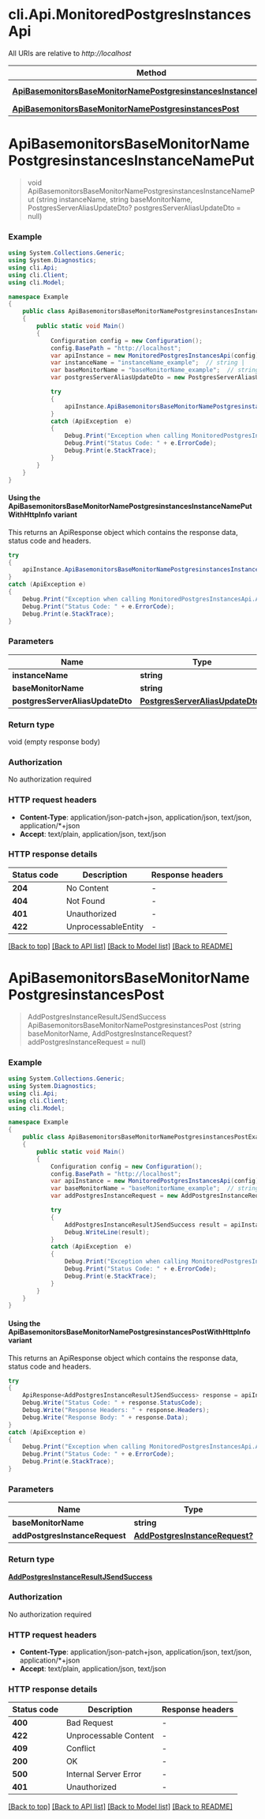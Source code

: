 # cli.Api.MonitoredPostgresInstancesApi

All URIs are relative to *http://localhost*

| Method | HTTP request | Description |
|--------|--------------|-------------|
| [**ApiBasemonitorsBaseMonitorNamePostgresinstancesInstanceNamePut**](MonitoredPostgresInstancesApi.md#apibasemonitorsbasemonitornamepostgresinstancesinstancenameput) | **PUT** /api/basemonitors/{baseMonitorName}/postgresinstances/{instanceName} |  |
| [**ApiBasemonitorsBaseMonitorNamePostgresinstancesPost**](MonitoredPostgresInstancesApi.md#apibasemonitorsbasemonitornamepostgresinstancespost) | **POST** /api/basemonitors/{baseMonitorName}/postgresinstances |  |

<a id="apibasemonitorsbasemonitornamepostgresinstancesinstancenameput"></a>
# **ApiBasemonitorsBaseMonitorNamePostgresinstancesInstanceNamePut**
> void ApiBasemonitorsBaseMonitorNamePostgresinstancesInstanceNamePut (string instanceName, string baseMonitorName, PostgresServerAliasUpdateDto? postgresServerAliasUpdateDto = null)



### Example
```csharp
using System.Collections.Generic;
using System.Diagnostics;
using cli.Api;
using cli.Client;
using cli.Model;

namespace Example
{
    public class ApiBasemonitorsBaseMonitorNamePostgresinstancesInstanceNamePutExample
    {
        public static void Main()
        {
            Configuration config = new Configuration();
            config.BasePath = "http://localhost";
            var apiInstance = new MonitoredPostgresInstancesApi(config);
            var instanceName = "instanceName_example";  // string | 
            var baseMonitorName = "baseMonitorName_example";  // string | 
            var postgresServerAliasUpdateDto = new PostgresServerAliasUpdateDto?(); // PostgresServerAliasUpdateDto? |  (optional) 

            try
            {
                apiInstance.ApiBasemonitorsBaseMonitorNamePostgresinstancesInstanceNamePut(instanceName, baseMonitorName, postgresServerAliasUpdateDto);
            }
            catch (ApiException  e)
            {
                Debug.Print("Exception when calling MonitoredPostgresInstancesApi.ApiBasemonitorsBaseMonitorNamePostgresinstancesInstanceNamePut: " + e.Message);
                Debug.Print("Status Code: " + e.ErrorCode);
                Debug.Print(e.StackTrace);
            }
        }
    }
}
```

#### Using the ApiBasemonitorsBaseMonitorNamePostgresinstancesInstanceNamePutWithHttpInfo variant
This returns an ApiResponse object which contains the response data, status code and headers.

```csharp
try
{
    apiInstance.ApiBasemonitorsBaseMonitorNamePostgresinstancesInstanceNamePutWithHttpInfo(instanceName, baseMonitorName, postgresServerAliasUpdateDto);
}
catch (ApiException e)
{
    Debug.Print("Exception when calling MonitoredPostgresInstancesApi.ApiBasemonitorsBaseMonitorNamePostgresinstancesInstanceNamePutWithHttpInfo: " + e.Message);
    Debug.Print("Status Code: " + e.ErrorCode);
    Debug.Print(e.StackTrace);
}
```

### Parameters

| Name | Type | Description | Notes |
|------|------|-------------|-------|
| **instanceName** | **string** |  |  |
| **baseMonitorName** | **string** |  |  |
| **postgresServerAliasUpdateDto** | [**PostgresServerAliasUpdateDto?**](PostgresServerAliasUpdateDto?.md) |  | [optional]  |

### Return type

void (empty response body)

### Authorization

No authorization required

### HTTP request headers

 - **Content-Type**: application/json-patch+json, application/json, text/json, application/*+json
 - **Accept**: text/plain, application/json, text/json


### HTTP response details
| Status code | Description | Response headers |
|-------------|-------------|------------------|
| **204** | No Content |  -  |
| **404** | Not Found |  -  |
| **401** | Unauthorized |  -  |
| **422** | UnprocessableEntity |  -  |

[[Back to top]](#) [[Back to API list]](../README.md#documentation-for-api-endpoints) [[Back to Model list]](../README.md#documentation-for-models) [[Back to README]](../README.md)

<a id="apibasemonitorsbasemonitornamepostgresinstancespost"></a>
# **ApiBasemonitorsBaseMonitorNamePostgresinstancesPost**
> AddPostgresInstanceResultJSendSuccess ApiBasemonitorsBaseMonitorNamePostgresinstancesPost (string baseMonitorName, AddPostgresInstanceRequest? addPostgresInstanceRequest = null)



### Example
```csharp
using System.Collections.Generic;
using System.Diagnostics;
using cli.Api;
using cli.Client;
using cli.Model;

namespace Example
{
    public class ApiBasemonitorsBaseMonitorNamePostgresinstancesPostExample
    {
        public static void Main()
        {
            Configuration config = new Configuration();
            config.BasePath = "http://localhost";
            var apiInstance = new MonitoredPostgresInstancesApi(config);
            var baseMonitorName = "baseMonitorName_example";  // string | 
            var addPostgresInstanceRequest = new AddPostgresInstanceRequest?(); // AddPostgresInstanceRequest? |  (optional) 

            try
            {
                AddPostgresInstanceResultJSendSuccess result = apiInstance.ApiBasemonitorsBaseMonitorNamePostgresinstancesPost(baseMonitorName, addPostgresInstanceRequest);
                Debug.WriteLine(result);
            }
            catch (ApiException  e)
            {
                Debug.Print("Exception when calling MonitoredPostgresInstancesApi.ApiBasemonitorsBaseMonitorNamePostgresinstancesPost: " + e.Message);
                Debug.Print("Status Code: " + e.ErrorCode);
                Debug.Print(e.StackTrace);
            }
        }
    }
}
```

#### Using the ApiBasemonitorsBaseMonitorNamePostgresinstancesPostWithHttpInfo variant
This returns an ApiResponse object which contains the response data, status code and headers.

```csharp
try
{
    ApiResponse<AddPostgresInstanceResultJSendSuccess> response = apiInstance.ApiBasemonitorsBaseMonitorNamePostgresinstancesPostWithHttpInfo(baseMonitorName, addPostgresInstanceRequest);
    Debug.Write("Status Code: " + response.StatusCode);
    Debug.Write("Response Headers: " + response.Headers);
    Debug.Write("Response Body: " + response.Data);
}
catch (ApiException e)
{
    Debug.Print("Exception when calling MonitoredPostgresInstancesApi.ApiBasemonitorsBaseMonitorNamePostgresinstancesPostWithHttpInfo: " + e.Message);
    Debug.Print("Status Code: " + e.ErrorCode);
    Debug.Print(e.StackTrace);
}
```

### Parameters

| Name | Type | Description | Notes |
|------|------|-------------|-------|
| **baseMonitorName** | **string** |  |  |
| **addPostgresInstanceRequest** | [**AddPostgresInstanceRequest?**](AddPostgresInstanceRequest?.md) |  | [optional]  |

### Return type

[**AddPostgresInstanceResultJSendSuccess**](AddPostgresInstanceResultJSendSuccess.md)

### Authorization

No authorization required

### HTTP request headers

 - **Content-Type**: application/json-patch+json, application/json, text/json, application/*+json
 - **Accept**: text/plain, application/json, text/json


### HTTP response details
| Status code | Description | Response headers |
|-------------|-------------|------------------|
| **400** | Bad Request |  -  |
| **422** | Unprocessable Content |  -  |
| **409** | Conflict |  -  |
| **200** | OK |  -  |
| **500** | Internal Server Error |  -  |
| **401** | Unauthorized |  -  |

[[Back to top]](#) [[Back to API list]](../README.md#documentation-for-api-endpoints) [[Back to Model list]](../README.md#documentation-for-models) [[Back to README]](../README.md)

